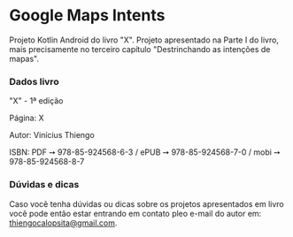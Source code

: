 # Google Maps Intents

Projeto Kotlin Android do livro "X". Projeto apresentado na Parte I do livro, mais precisamente no terceiro capítulo "Destrinchando as intenções de mapas".

### Dados livro

"X" - 1ª edição

Página: X

Autor: Vinícius Thiengo

ISBN: PDF ➙ 978-85-924568-6-3 / ePUB ➙ 978-85-924568-7-0 / mobi ➙ 978-85-924568-8-7

### Dúvidas e dicas

Caso você tenha dúvidas ou dicas sobre os projetos apresentados em livro você pode então estar entrando em contato pleo e-mail do autor em: thiengocalopsita@gmail.com.
